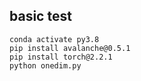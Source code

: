## basic test
```
conda activate py3.8
pip install avalanche@0.5.1
pip install torch@2.2.1
python onedim.py
```